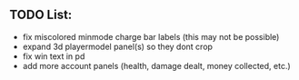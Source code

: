 ## TODO List:
* fix miscolored minmode charge bar labels (this may not be possible)
* expand 3d playermodel panel(s) so they dont crop
* fix win text in pd
* add more account panels (health, damage dealt, money collected, etc.)